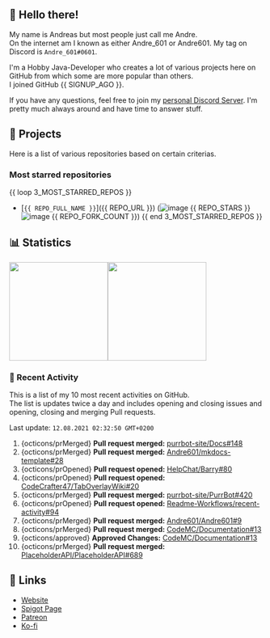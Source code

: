 <!-- Links -->
[purr]: https://purrbot.site
[discord]: https://discord.gg/6dazXp6
[website]: https://andre601.ch
[spigot]: https://www.spigotmc.org/resources/authors/56829/
[patreon]: https://patreon.com/andre_601
[ko-fi]: https://ko-fi.com/andre_601

## 👋 Hello there!
My name is Andreas but most people just call me Andre.  
On the internet am I known as either Andre_601 or Andre601. My tag on Discord is `Andre_601#0601`.

I'm a Hobby Java-Developer who creates a lot of various projects here on GitHub from which some are more popular than others.  
I joined GitHub {{ SIGNUP_AGO }}.

If you have any questions, feel free to join my [personal Discord Server][discord]. I'm pretty much always around and have time to answer stuff.

## 📁 Projects
Here is a list of various repositories based on certain criterias.

### Most starred repositories

{{ loop 3_MOST_STARRED_REPOS }}
- [`{{ REPO_FULL_NAME }}`]({{ REPO_URL }}) (![image](https://cdn.jsdelivr.net/gh/Readme-Workflows/Readme-Icons@main/icons/octicons/StarredRepository.svg) {{ REPO_STARS }} ![image](https://cdn.jsdelivr.net/gh/Readme-Workflows/Readme-Icons@main/icons/octicons/ForkedRepository.svg) {{ REPO_FORK_COUNT }})
{{ end 3_MOST_STARRED_REPOS }}

## 📊 Statistics
<img height="195px" src="https://github-readme-stats.vercel.app/api?username=Andre601&show_icons=true&hide_rank=true&title_color=3498db&bg_color=ffffff00&text_color=718096&disable_animations=true"><img height="195px" src="https://github-readme-stats.vercel.app/api/top-langs?username=Andre601&layout=compact&title_color=3498db&bg_color=ffffff00&text_color=718096">

### 📜 Recent Activity
This is a list of my 10 most recent activities on GitHub.  
The list is updates twice a day and includes opening and closing issues and opening, closing and merging Pull requests.

<!--RECENT_ACTIVITY:last_update-->
Last update: `12.08.2021 02:32:50 GMT+0200`
<!--RECENT_ACTIVITY:last_update_end-->
<!--RECENT_ACTIVITY:start-->
1. {octicons/prMerged} **Pull request merged:** [purrbot-site/Docs#148](https://github.com/purrbot-site/Docs/pull/148)
2. {octicons/prMerged} **Pull request merged:** [Andre601/mkdocs-template#28](https://github.com/Andre601/mkdocs-template/pull/28)
3. {octicons/prOpened} **Pull request opened:** [HelpChat/Barry#80](https://github.com/HelpChat/Barry/pull/80)
4. {octicons/prOpened} **Pull request opened:** [CodeCrafter47/TabOverlayWiki#20](https://github.com/CodeCrafter47/TabOverlayWiki/pull/20)
5. {octicons/prMerged} **Pull request merged:** [purrbot-site/PurrBot#420](https://github.com/purrbot-site/PurrBot/pull/420)
6. {octicons/prOpened} **Pull request opened:** [Readme-Workflows/recent-activity#94](https://github.com/Readme-Workflows/recent-activity/pull/94)
7. {octicons/prMerged} **Pull request merged:** [Andre601/Andre601#9](https://github.com/Andre601/Andre601/pull/9)
8. {octicons/prMerged} **Pull request merged:** [CodeMC/Documentation#13](https://github.com/CodeMC/Documentation/pull/13)
9. {octicons/approved} **Approved Changes:** [CodeMC/Documentation#13](https://github.com/CodeMC/Documentation/pull/13#pullrequestreview-725212551)
10. {octicons/prMerged} **Pull request merged:** [PlaceholderAPI/PlaceholderAPI#689](https://github.com/PlaceholderAPI/PlaceholderAPI/pull/689)
<!--RECENT_ACTIVITY:end-->

## 🔗 Links
- [Website]
- [Spigot Page][spigot]
- [Patreon]
- [Ko-fi]
